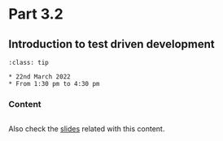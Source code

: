 # Part 3.2

## Introduction to test driven development

```{admonition} When?
:class: tip

* 22nd March 2022
* From 1:30 pm to 4:30 pm
```

### Content

```{tableofcontents}
```

Also check the
[slides](https://raw.githack.com/ARCTraining/cdt_fluids_2022/main/slides/CDT-training_3-2.html)
related with this content.
